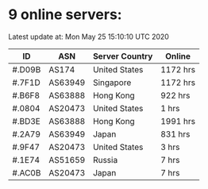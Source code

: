 # 9 online servers:

Latest update at: Mon May 25 15:10:10 UTC 2020

| ID | ASN | Server Country | Online |
| -- | --- | -------------- | ------ |
| #.D09B | AS174 | United States | 1172 hrs |
| #.7F1D | AS63949 | Singapore | 1172 hrs |
| #.B6F8 | AS63888 | Hong Kong | 922 hrs |
| #.0804 | AS20473 | United States | 1 hrs |
| #.BD3E | AS63888 | Hong Kong | 1991 hrs |
| #.2A79 | AS63949 | Japan | 831 hrs |
| #.9F47 | AS20473 | United States | 3 hrs |
| #.1E74 | AS51659 | Russia | 7 hrs |
| #.AC0B | AS20473 | Japan | 7 hrs |

